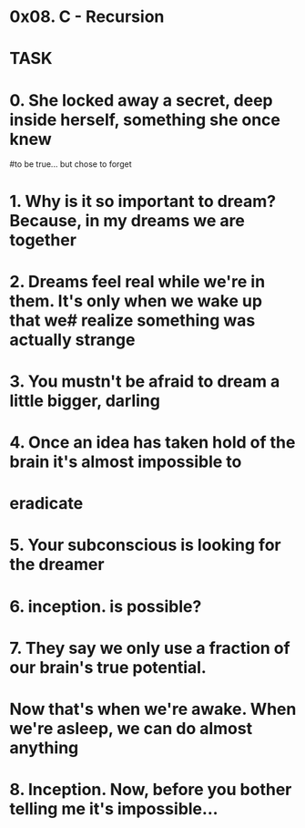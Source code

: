 # 0x08. C - Recursion
# TASK
# 0. She locked away a secret, deep inside herself, something she once knew
#to be true... but chose to forget
# 1. Why is it so important to dream? Because, in my dreams we are together
# 2. Dreams feel real while we're in them. It's only when we wake up that we#   realize something was actually strange
# 3. You mustn't be afraid to dream a little bigger, darling
# 4. Once an idea has taken hold of the brain it's almost impossible to 
#    eradicate
# 5. Your subconscious is looking for the dreamer
# 6. inception. is possible?
# 7. They say we only use a fraction of our brain's true potential. 
#  Now that's when we're awake. When we're asleep, we can do almost anything
# 8. Inception. Now, before you bother telling me it's impossible...

